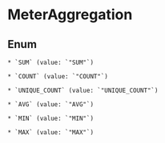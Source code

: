 
# MeterAggregation

## Enum


    * `SUM` (value: `"SUM"`)

    * `COUNT` (value: `"COUNT"`)

    * `UNIQUE_COUNT` (value: `"UNIQUE_COUNT"`)

    * `AVG` (value: `"AVG"`)

    * `MIN` (value: `"MIN"`)

    * `MAX` (value: `"MAX"`)



